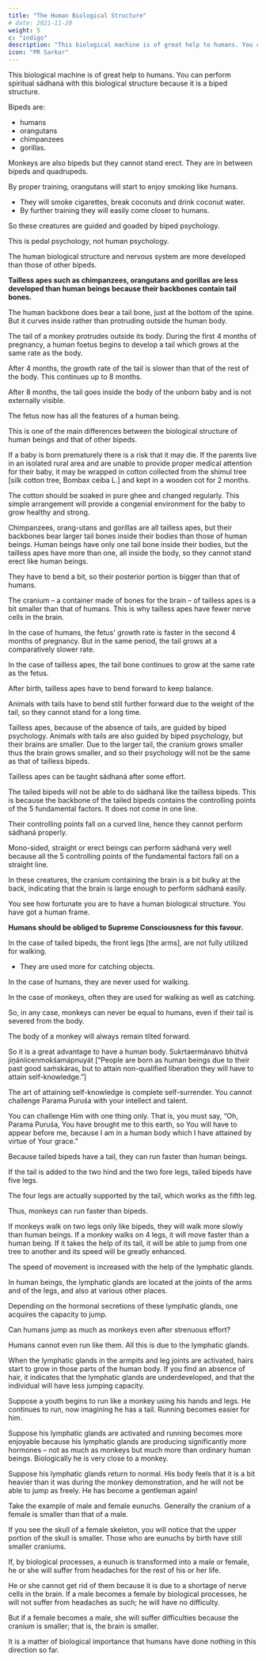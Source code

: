 ```yaml
---
title: "The Human Biological Structure"
# date: 2021-11-20
weight: 5
c: "indigo"
description: "This biological machine is of great help to humans. You can perform spiritual sádhaná with this biological structure because it is a biped structure."
icon: "PR Sarkar"
---
```




This biological machine is of great help to humans. You can perform spiritual sádhaná with this biological structure because it is a biped structure. 

Bipeds are:
- humans
- orangutans
- chimpanzees
- gorillas. 

Monkeys are also bipeds but they cannot stand erect. They are in between bipeds and quadrupeds. 

By proper training, orangutans will start to enjoy smoking like humans. 
<!-- Have you seen this in the zoo?  -->
- They will smoke cigarettes, break coconuts and drink coconut water. 
- By further training they will easily come closer to humans. 

So these creatures are guided and goaded by biped psychology. 
<!-- (Pedis is Latin and means “concerning the foot”; the [Latinate] adjective is “pedal”. “Pedestrian” means “one who walks with the feet”.)  -->

This is pedal psychology, not human psychology.

The human biological structure and nervous system are more developed than those of other bipeds. 

**Tailless apes such as chimpanzees, orangutans and gorillas are less developed than human beings because their backbones contain tail bones.** 

The human backbone does bear a tail bone, just at the bottom of the spine. But it curves inside rather than protruding outside the human body. 

The tail of a monkey protrudes outside its body. During the first 4 months of pregnancy, a human foetus begins to develop a tail which grows at the same rate as the body. 

After 4 months, the growth rate of the tail is slower than that of the rest of the body. This continues up to 8 months. 

After 8 months, the tail goes inside the body of the unborn baby and is not externally visible. 

The fetus now has all the features of a human being. 

This is one of the main differences between the biological structure of human beings and that of other bipeds.

If a baby is born prematurely there is a risk that it may die. If the parents live in an isolated rural area and are unable to provide proper medical attention for their baby, it may be wrapped in cotton collected from the shimul tree [silk cotton tree, Bombax ceiba L.] and kept in a wooden cot for 2 months. 

The cotton should be soaked in pure ghee and changed regularly. This simple arrangement will provide a congenial environment for the baby to grow healthy and strong.

Chimpanzees, orang-utans and gorillas are all tailless apes, but their backbones bear larger tail bones inside their bodies than those of human beings. Human beings have only one tail bone inside their bodies, but the tailless apes have more than one, all inside the body, so they cannot stand erect like human beings. 

They have to bend a bit, so their posterior portion is bigger than that of humans. 

The cranium – a container made of bones for the brain – of tailless apes is a bit smaller than that of humans. This is why tailless apes have fewer nerve cells in the brain.

In the case of humans, the fetus' growth rate is faster in the second 4 months of pregnancy. But in the same period, the tail grows at a comparatively slower rate.

In the case of tailless apes, the tail bone continues to grow at the same rate as the fetus. 

After birth, tailless apes have to bend forward to keep balance. 

Animals with tails have to bend still further forward due to the weight of the tail, so they cannot stand for a long time.

Tailless apes, because of the absence of tails, are guided by biped psychology. Animals with tails are also guided by biped psychology, but their brains are smaller. Due to the larger tail, the cranium grows smaller thus the brain grows smaller, and so their psychology will not be the same as that of tailless bipeds.

Tailless apes can be taught sádhaná after some effort. 

The tailed bipeds will not be able to do sádhaná like the tailless bipeds. This is because the backbone of the tailed bipeds contains the controlling points of the 5 fundamental factors. It does not come in one line.

Their controlling points fall on a curved line, hence they cannot perform sádhaná properly.

Mono-sided, straight or erect beings can perform sádhaná very well because all the 5 controlling points of the fundamental factors fall on a straight line. 

In these creatures, the cranium containing the brain is a bit bulky at the back, indicating that the brain is large enough to perform sádhaná easily. 

You see how fortunate you are to have a human biological structure. You have got a human frame. 

**Humans should be obliged to Supreme Consciousness for this favour.**

In the case of tailed bipeds, the front legs [the arms], are not fully utilized for walking. 
- They are used more for catching objects. 

In the case of humans, they are never used for walking.

In the case of monkeys, often they are used for walking as well as catching. 

So, in any case, monkeys can never be equal to humans, even if their tail is severed from the body. 

The body of a monkey will always remain tilted forward. 

So it is a great advantage to have a human body. Sukrtaermánavo bhútvá jiṋániicenmokśamápnuyát [“People are born as human beings due to their past good saḿskáras, but to attain non-qualified liberation they will have to attain self-knowledge.”]

The art of attaining self-knowledge is complete self-surrender. You cannot challenge Parama Puruśa with your intellect and talent. 

You can challenge Him with one thing only. That is, you must say, “Oh, Parama Puruśa, You have brought me to this earth, so You will have to appear before me, because I am in a human body which I have attained by virtue of Your grace.”

Because tailed bipeds have a tail, they can run faster than human beings. 

If the tail is added to the two hind and the two fore legs, tailed bipeds have five legs. 

The four legs are actually supported by the tail, which works as the fifth leg. 

Thus, monkeys can run faster than bipeds. 

If monkeys walk on two legs only like bipeds, they will walk more slowly than human beings. If a monkey walks on 4 legs, it will move faster than a human being. If it takes the help of its tail, it will be able to jump from one tree to another and its speed will be greatly enhanced.

The speed of movement is increased with the help of the lymphatic glands. 

In human beings, the lymphatic glands are located at the joints of the arms and of the legs, and also at various other places. 

Depending on the hormonal secretions of these lymphatic glands, one acquires the capacity to jump. 

Can humans jump as much as monkeys even after strenuous effort? 

Humans cannot even run like them. All this is due to the lymphatic glands. 

When the lymphatic glands in the armpits and leg joints are activated, hairs start to grow in those parts of the human body. If you find an absence of hair, it indicates that the lymphatic glands are underdeveloped, and that the individual will have less jumping capacity.

Suppose a youth begins to run like a monkey using his hands and legs. He continues to run, now imagining he has a tail. Running becomes easier for him.

Suppose his lymphatic glands are activated and running becomes more enjoyable because his lymphatic glands are producing significantly more hormones – not as much as monkeys but much more than ordinary human beings. Biologically he is very close to a monkey.

Suppose his lymphatic glands return to normal. His body feels that it is a bit heavier than it was during the monkey demonstration, and he will not be able to jump as freely. He has become a gentleman again!


Take the example of male and female eunuchs. Generally the cranium of a female is smaller than that of a male. 

If you see the skull of a female skeleton, you will notice that the upper portion of the skull is smaller. Those who are eunuchs by birth have still smaller craniums.

If, by biological processes, a eunuch is transformed into a male or female, he or she will suffer from headaches for the rest of his or her life.

He or she cannot get rid of them because it is due to a shortage of nerve cells in the brain. If a male becomes a female by biological processes, he will not suffer from headaches as such; he will have no difficulty. 

But if a female becomes a male, she will suffer difficulties because the cranium is smaller; that is, the brain is smaller. 

It is a matter of biological importance that humans have done nothing in this direction so far.
